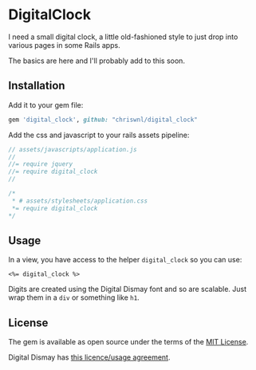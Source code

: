 # DigitalClock
I need a small digital clock, a little old-fashioned style to just
drop into various pages in some Rails apps.

The basics are here and I'll probably add to this soon.

## Installation
Add it to your gem file:

```ruby
gem 'digital_clock', github: "chriswnl/digital_clock"
```
Add the css and javascript to your rails assets pipeline:

```javascript
// assets/javascripts/application.js
//
//= require jquery
//= require digital_clock
//

```
```javascript
/*
 * # assets/stylesheets/application.css
 *= require digital_clock
*/
```
## Usage
In a view, you have access to the helper ```digital_clock``` so you can use:

```
<%= digital_clock %>
```
Digits are created using the Digital Dismay font and so are scalable. Just wrap them in a ```div``` or something like ```h1```.




## License
The gem is available as open source under the terms of the [MIT License](http://opensource.org/licenses/MIT).

Digital Dismay has [this licence/usage agreement](digital_dismal_licence.txt).

